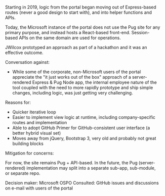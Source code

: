 Starting in 2019, logic from the portal began moving out of Express-based routes (never a good
design to start with), and into helper functions and APIs.

Today, the Microsoft instance of the portal does not use the Pug site for any primary purpose,
and instead hosts a React-based front-end. Session-based APIs on the same domain are used for
operations.

JWilcox prototyped an approach as part of a hackathon and it was an effective outcome.

Conversation against:

- While some of the corporate, non-Microsoft users of the portal appreciate the
  "it just works out of the box" approach of a server-rendered Express & Pug Node app,
  the internal employee nature of the tool coupled with the need to more rapidly prototype
  and ship simple changes, including logic, was just getting very challenging.

Reasons for:

- Quicker iterative loop
- Easier to implement view logic at runtime, including company-specific routes and implementation
- Able to adopt GitHub Primer for GitHub-consistent user interface (a better hybrid visual set)
- Moves away from jQuery, Bootstrap 3, very old and probably not great building blocks

Mitigation for concerns:

For now, the site remains Pug + API-based. In the future, the Pug (server-rendered) implementation
may split into a separate sub-app, sub-module, or separate repo.

Decision maker: Microsoft OSPO
Consulted: GitHub issues and discussions on e-mail with users of the portal
